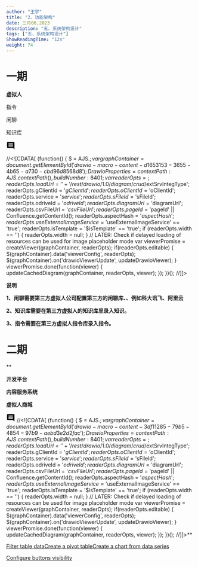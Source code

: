 ```yaml
---
author: "王宇"
title: "2、功能架构"
date: 三月06,2023
description: "五、系统架构设计"
tags: ["五、系统架构设计"]
ShowReadingTime: "12s"
weight: 74
---
```

一期
==

**虚拟人**

指令

闲聊

知识库

![](data:image/svg+xml;base64,PHN2ZyB4bWxucz0iaHR0cDovL3d3dy53My5vcmcvMjAwMC9zdmciIHdpZHRoPSIyNCIgaGVpZ2h0PSIyNCIgdmlld0JveD0iMCAwIDI0IDI0Ij48cGF0aCBkPSJNMjEuOTkgNGMwLTEuMS0uODktMi0xLjk5LTJINGMtMS4xIDAtMiAuOS0yIDJ2MTJjMCAxLjEuOSAyIDIgMmgxNGw0IDQtLjAxLTE4ek0xOCAxNEg2di0yaDEydjJ6bTAtM0g2VjloMTJ2MnptMC0zSDZWNmgxMnYyeiIvPjxwYXRoIGQ9Ik0wIDBoMjR2MjRIMHoiIGZpbGw9Im5vbmUiLz48L3N2Zz4= "显示评论")

//<!\[CDATA\[ (function() { $ = AJS.$; var graphContainer = document.getElementById('drawio-macro-content-d1653153-3655-4b65-a730-cbd96d8568d8'); DrawioProperties = { contextPath : AJS.contextPath(), buildNumber : 8401 }; var readerOpts = {}; readerOpts.loadUrl = '' + '/rest/drawio/1.0/diagram/crud/%E8%99%9A%E6%8B%9F%E4%BA%BA%E5%8A%9F%E8%83%BD%E6%9E%B6%E6%9E%84/97886316?revision=4'; readerOpts.imageUrl = '' + '/download/attachments/97886316/虚拟人功能架构.png' + '?version=4&api=v2'; readerOpts.editUrl = '' + '/plugins/drawio/addDiagram.action?ceoId=97886316&owningPageId=97886316&diagramName=%E8%99%9A%E6%8B%9F%E4%BA%BA%E5%8A%9F%E8%83%BD%E6%9E%B6%E6%9E%84&revision=4'; readerOpts.editable = true; readerOpts.canComment = true; readerOpts.stylePath = STYLE\_PATH; readerOpts.stencilPath = STENCIL\_PATH; readerOpts.imagePath = IMAGE\_PATH + '/reader'; readerOpts.border = true; readerOpts.width = '391'; readerOpts.simpleViewer = false; readerOpts.tbstyle = 'top'; readerOpts.links = 'auto'; readerOpts.lightbox = true; readerOpts.resourcePath = ATLAS\_RESOURCE\_BASE + '/resources/viewer'; readerOpts.disableButtons = false; readerOpts.zoomToFit = true; readerOpts.language = 'zh'; readerOpts.licenseStatus = 'OK'; readerOpts.contextPath = AJS.contextPath(); readerOpts.diagramName = decodeURIComponent('%E8%99%9A%E6%8B%9F%E4%BA%BA%E5%8A%9F%E8%83%BD%E6%9E%B6%E6%9E%84'); readerOpts.diagramDisplayName = ''; readerOpts.aspect = ''; readerOpts.ceoName = '2、功能架构'; readerOpts.attVer = '4'; readerOpts.attId = '97886326'; readerOpts.lastModifierName = '未知用户 (renpeng)'; readerOpts.lastModified = '2023-03-06 19:10:18.535'; readerOpts.creatorName = '未知用户 (renpeng)'; //Embed macro specific info readerOpts.extSrvIntegType = '$extSrvIntegType'; readerOpts.gClientId = '$gClientId'; readerOpts.oClientId = '$oClientId'; readerOpts.service = '$service'; readerOpts.sFileId = '$sFileId'; readerOpts.odriveId = '$odriveId'; readerOpts.diagramUrl = '$diagramUrl'; readerOpts.csvFileUrl = '$csvFileUrl'; readerOpts.pageId = '$pageId' || Confluence.getContentId(); readerOpts.aspectHash = '$aspectHash'; readerOpts.useExternalImageService = '$useExternalImageService' == 'true'; readerOpts.isTemplate = '$isTemplate' == 'true'; if (readerOpts.width == '') { readerOpts.width = null; } // LATER: Check if delayed loading of resources can be used for image placeholder mode var viewerPromise = createViewer(graphContainer, readerOpts); if(readerOpts.editable) { $(graphContainer).data('viewerConfig', readerOpts); $(graphContainer).on('drawioViewerUpdate', updateDrawioViewer); } viewerPromise.done(function(viewer) { updateCachedDiagram(graphContainer, readerOpts, viewer); }); })(); //\]\]>

**说明**

**1、闲聊需要第三方虚拟人公司配置第三方的闲聊库、、例如科大讯飞、阿里云**

**2、知识库需要在第三方虚拟人的知识库里录入知识。**

**3、指令需要在第三方虚拟人指令库录入指令。**

**二期**
======

**

**开发平台**

**内容服务系统**

**虚拟人商城**

![](data:image/svg+xml;base64,PHN2ZyB4bWxucz0iaHR0cDovL3d3dy53My5vcmcvMjAwMC9zdmciIHdpZHRoPSIyNCIgaGVpZ2h0PSIyNCIgdmlld0JveD0iMCAwIDI0IDI0Ij48cGF0aCBkPSJNMjEuOTkgNGMwLTEuMS0uODktMi0xLjk5LTJINGMtMS4xIDAtMiAuOS0yIDJ2MTJjMCAxLjEuOSAyIDIgMmgxNGw0IDQtLjAxLTE4ek0xOCAxNEg2di0yaDEydjJ6bTAtM0g2VjloMTJ2MnptMC0zSDZWNmgxMnYyeiIvPjxwYXRoIGQ9Ik0wIDBoMjR2MjRIMHoiIGZpbGw9Im5vbmUiLz48L3N2Zz4= "显示评论") //<!\[CDATA\[ (function() { $ = AJS.$; var graphContainer = document.getElementById('drawio-macro-content-3df11285-79b5-4854-97b9-aebd3e2d2fac'); DrawioProperties = { contextPath : AJS.contextPath(), buildNumber : 8401 }; var readerOpts = {}; readerOpts.loadUrl = '' + '/rest/drawio/1.0/diagram/crud/%E5%BC%80%E6%94%BE%E5%B9%B3%E5%8F%B0/97886316?revision=2'; readerOpts.imageUrl = '' + '/download/attachments/97886316/开放平台.png' + '?version=2&api=v2'; readerOpts.editUrl = '' + '/plugins/drawio/addDiagram.action?ceoId=97886316&owningPageId=97886316&diagramName=%E5%BC%80%E6%94%BE%E5%B9%B3%E5%8F%B0&revision=2'; readerOpts.editable = true; readerOpts.canComment = true; readerOpts.stylePath = STYLE\_PATH; readerOpts.stencilPath = STENCIL\_PATH; readerOpts.imagePath = IMAGE\_PATH + '/reader'; readerOpts.border = true; readerOpts.width = '412'; readerOpts.simpleViewer = false; readerOpts.tbstyle = 'top'; readerOpts.links = 'auto'; readerOpts.lightbox = true; readerOpts.resourcePath = ATLAS\_RESOURCE\_BASE + '/resources/viewer'; readerOpts.disableButtons = false; readerOpts.zoomToFit = true; readerOpts.language = 'zh'; readerOpts.licenseStatus = 'OK'; readerOpts.contextPath = AJS.contextPath(); readerOpts.diagramName = decodeURIComponent('%E5%BC%80%E6%94%BE%E5%B9%B3%E5%8F%B0'); readerOpts.diagramDisplayName = ''; readerOpts.aspect = ''; readerOpts.ceoName = '2、功能架构'; readerOpts.attVer = '2'; readerOpts.attId = '97887413'; readerOpts.lastModifierName = '未知用户 (renpeng)'; readerOpts.lastModified = '2023-03-06 19:12:42.213'; readerOpts.creatorName = '未知用户 (renpeng)'; //Embed macro specific info readerOpts.extSrvIntegType = '$extSrvIntegType'; readerOpts.gClientId = '$gClientId'; readerOpts.oClientId = '$oClientId'; readerOpts.service = '$service'; readerOpts.sFileId = '$sFileId'; readerOpts.odriveId = '$odriveId'; readerOpts.diagramUrl = '$diagramUrl'; readerOpts.csvFileUrl = '$csvFileUrl'; readerOpts.pageId = '$pageId' || Confluence.getContentId(); readerOpts.aspectHash = '$aspectHash'; readerOpts.useExternalImageService = '$useExternalImageService' == 'true'; readerOpts.isTemplate = '$isTemplate' == 'true'; if (readerOpts.width == '') { readerOpts.width = null; } // LATER: Check if delayed loading of resources can be used for image placeholder mode var viewerPromise = createViewer(graphContainer, readerOpts); if(readerOpts.editable) { $(graphContainer).data('viewerConfig', readerOpts); $(graphContainer).on('drawioViewerUpdate', updateDrawioViewer); } viewerPromise.done(function(viewer) { updateCachedDiagram(graphContainer, readerOpts, viewer); }); })(); //\]\]>**

[Filter table data](#)[Create a pivot table](#)[Create a chart from data series](#)

[Configure buttons visibility](/users/tfac-settings.action)